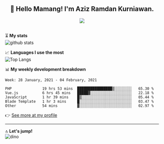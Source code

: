 <h2 align="center">👋 Hello Mamang! I'm Aziz Ramdan Kurniawan.</h2>  
<p align="center">
  <img src="https://komarev.com/ghpvc/?username=azizramdan"> <br><br>
</p>
    
⏳ **My stats**  
![github stats](https://github-readme-stats.vercel.app/api?username=azizramdan&show_icons=true&count_private=true&title_color=000&hide_border=true&hide_title=true)  

📈 **Languages I use the most**  
![Top Langs](https://github-readme-stats.vercel.app/api/top-langs/?username=azizramdan&layout=compact&langs_count=6&hide=tsql&hide_border=true&hide_title=true&exclude_repo=Futsal-Go,Futsal-Go-Admin,Sistem-Informasi-Sensus-Harian-Rawat-Inap)  

📊 **My weekly development breakdown**
<!--START_SECTION:waka-->
```text
Week: 28 January, 2021 - 04 February, 2021

PHP              19 hrs 53 mins  ████████████████▒░░░░░░░░   65.30 % 
Vue.js           6 hrs 45 mins   █████▓░░░░░░░░░░░░░░░░░░░   22.18 % 
JavaScript       1 hr 39 mins    █▒░░░░░░░░░░░░░░░░░░░░░░░   05.44 % 
Blade Template   1 hr 3 mins     █░░░░░░░░░░░░░░░░░░░░░░░░   03.47 % 
Other            54 mins         ▓░░░░░░░░░░░░░░░░░░░░░░░░   02.97 % 
```
<!--END_SECTION:waka-->
👉 [See more at my profile](https://wakatime.com/@azizramdan)
***
🔝 **Let's jump!**  
![dino](https://raw.githubusercontent.com/azizramdan/azizramdan/master/dino.gif)  

